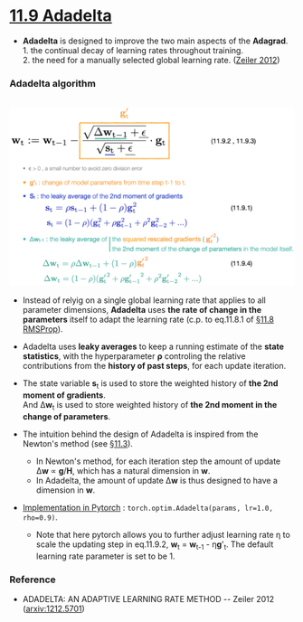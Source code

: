 # [11.9 Adadelta](https://d2l.ai/chapter_optimization/adadelta.html)

- **Adadelta** is designed to improve the two main aspects of the **Adagrad**. <br> 1. the continual decay of learning rates throughout training. <br> 2. the need for a manually selected global learning rate. ([Zeiler 2012](https://arxiv.org/abs/1212.5701))

### Adadelta algorithm


&emsp;&emsp;&emsp;&emsp; <img src='./images/slide_adadelta.png' width='750'/>



- Instead of relyig on a single global learning rate  that applies to all parameter dimensions, **Adadelta** uses **the rate of change in the parameters** itself to adapt the learning rate (c.p. to eq.11.8.1 of [§11.8 RMSProp](./d2l_briefs/11.8_rmsprop.md)).



- Adadelta uses **leaky averages** to keep a running estimate of the **state statistics**, with the hyperparameter **ρ** controling the relative contributions from the **history of past steps**, for each update iteration. 


- The state variable **s**<sub>t</sub> is used to store the weighted history of **the 2nd moment of gradients**. <br> And Δ**w**<sub>t</sub> is used to store weighted history of **the 2nd moment in the change of parameters**.


- The intuition behind the design of Adadelta is inspired from the Newton's method (see [§11.3](./d2l_briefs/11.3_gradient-descent.md)). <br>
  - In Newton's method, for each iteration step the amount of update Δ**w** ∝ **g**/**H**, which has a natural dimension in **w**. 
  - In Adadelta, the amount of update Δ**w** is thus designed to have a dimension in **w**. 


- [Implementation in Pytorch](https://pytorch.org/docs/stable/generated/torch.optim.Adadelta.html) : ``torch.optim.Adadelta(params, lr=1.0, rho=0.9)``. 
  - Note that here pytorch allows you to further adjust learning rate η to scale the updating step in eq.11.9.2, **w**<sub>t</sub> = **w**<sub>t-1</sub> - η**g**'<sub>t</sub>. The default learning rate parameter is set to be 1.

### Reference

- ADADELTA: AN ADAPTIVE LEARNING RATE METHOD -- Zeiler 2012 ([arxiv:1212.5701](https://arxiv.org/abs/1212.5701))

